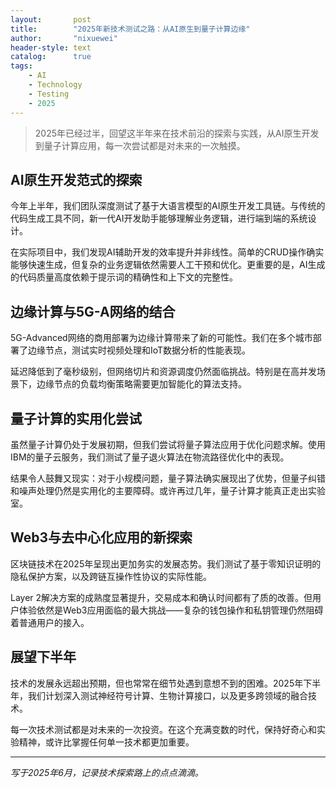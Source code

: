 ```yaml
---
layout:       post
title:        "2025年新技术测试之路：从AI原生到量子计算边缘"
author:       "nixuewei"
header-style: text
catalog:      true
tags:
    - AI
    - Technology
    - Testing
    - 2025
---
```


> 2025年已经过半，回望这半年来在技术前沿的探索与实践，从AI原生开发到量子计算应用，每一次尝试都是对未来的一次触摸。

## AI原生开发范式的探索

今年上半年，我们团队深度测试了基于大语言模型的AI原生开发工具链。与传统的代码生成工具不同，新一代AI开发助手能够理解业务逻辑，进行端到端的系统设计。

在实际项目中，我们发现AI辅助开发的效率提升并非线性。简单的CRUD操作确实能够快速生成，但复杂的业务逻辑依然需要人工干预和优化。更重要的是，AI生成的代码质量高度依赖于提示词的精确性和上下文的完整性。

## 边缘计算与5G-A网络的结合

5G-Advanced网络的商用部署为边缘计算带来了新的可能性。我们在多个城市部署了边缘节点，测试实时视频处理和IoT数据分析的性能表现。

延迟降低到了毫秒级别，但网络切片和资源调度仍然面临挑战。特别是在高并发场景下，边缘节点的负载均衡策略需要更加智能化的算法支持。

## 量子计算的实用化尝试

虽然量子计算仍处于发展初期，但我们尝试将量子算法应用于优化问题求解。使用IBM的量子云服务，我们测试了量子退火算法在物流路径优化中的表现。

结果令人鼓舞又现实：对于小规模问题，量子算法确实展现出了优势，但量子纠错和噪声处理仍然是实用化的主要障碍。或许再过几年，量子计算才能真正走出实验室。

## Web3与去中心化应用的新探索

区块链技术在2025年呈现出更加务实的发展态势。我们测试了基于零知识证明的隐私保护方案，以及跨链互操作性协议的实际性能。

Layer 2解决方案的成熟度显著提升，交易成本和确认时间都有了质的改善。但用户体验依然是Web3应用面临的最大挑战——复杂的钱包操作和私钥管理仍然阻碍着普通用户的接入。

## 展望下半年

技术的发展永远超出预期，但也常常在细节处遇到意想不到的困难。2025年下半年，我们计划深入测试神经符号计算、生物计算接口，以及更多跨领域的融合技术。

每一次技术测试都是对未来的一次投资。在这个充满变数的时代，保持好奇心和实验精神，或许比掌握任何单一技术都更加重要。

---

*写于2025年6月，记录技术探索路上的点点滴滴。*
